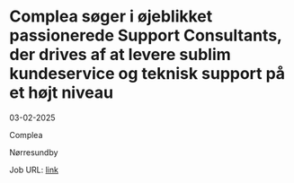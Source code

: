 # Complea søger i øjeblikket passionerede Support Consultants, der drives af at levere sublim kundeservice og teknisk support på et højt niveau
03-02-2025

Complea

Nørresundby

Job URL: [link](https://www.complea.dk/jobs/complea-soeger-i-oejeblikket-passionerede-support-consultants-der-drives-af-at-levere-sublim-kundeservice-og-teknisk-sup)



